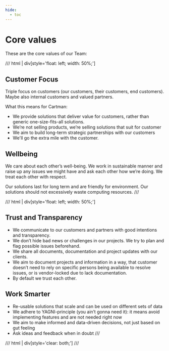 ```yaml
---
hide:
  - toc
---
```


# Core values

These are the core values of our Team:

/// html | div[style='float: left; width: 50%;']
## Customer Focus

Triple focus on customers (our customers, their customers, end customers). Maybe also internal customers and valued partners.

What this means for Cartman:

- We provide solutions that deliver value for customers, rather than generic one-size-fits-all solutions.
- We’re not selling products, we’re selling solutions that suit for customer
- We aim to build long-term strategic partnerships with our customers
- We'll go the extra mile with the customer.

## Wellbeing

We care about each other’s well-being. We work in sustainable manner and raise up any issues we might have and ask each other how we’re doing. We treat each other with respect.

Our solutions last for long term and are friendly for environment. Our solutions should not excessively waste computing resources.
///

/// html | div[style='float: left; width: 50%;']
## Trust and Transparency

- We communicate to our customers and partners with good intentions and transparency.
- We don’t hide bad news or challenges in our projects. We try to plan and flag possible issues beforehand.
- We share all documents, documentation and project updates with our clients.
- We aim to document projects and information in a way, that customer doesn’t need to rely on specific persons being available to resolve issues, or is vendor-locked due to lack documentation.
- By default we trust each other.

## Work Smarter

- Re-usable solutions that scale and can be used on different sets of data
- We adhere to YAGNI-principle (you ain’t gonna need it): it means avoid implementing features and are not needed right now
- We aim to make informed and data-driven decisions, not just based on gut feeling
- Ask ideas and feedback when in doubt
///

/// html | div[style='clear: both;']
///
